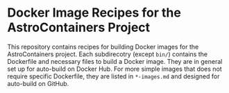 # Docker Image Recipes for the AstroContainers Project

This repository contains recipes for building Docker images for the
AstroContainers project.
Each subdirecotry (except `bin/`) contains the Dockerfile and
necessary files to build a Docker image.
They are in general set up for auto-build on Docker Hub.
For more simple images that does not require specific Dockerfile, they
are listed in `*-images.md` and designed for auto-build on GitHub.
